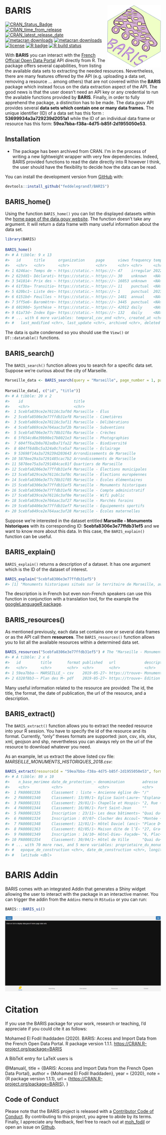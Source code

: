 
<!-- README.md is generated from README.Rmd. Please edit that file -->

# BARIS <a><img src='man/figures/hex.png' align="right" height="200" /></a>

<!-- badges: start -->

[![CRAN\_Status\_Badge](https://www.r-pkg.org/badges/version/BARIS)](https://cran.r-project.org/package=BARIS)
[![CRAN\_time\_from\_release](https://www.r-pkg.org/badges/ago/BARIS)](https://cran.r-project.org/package=BARIS)
[![CRAN\_latest\_release\_date](https://www.r-pkg.org/badges/last-release/BARIS)](https://cran.r-project.org/package=BARIS)
[![metacran
downloads](https://cranlogs.r-pkg.org/badges/BARIS)](https://cran.r-project.org/package=BARIS)
[![metacran
downloads](https://cranlogs.r-pkg.org/badges/grand-total/BARIS)](https://cran.r-project.org/package=BARIS)
[![license](https://img.shields.io/github/license/mashape/apistatus.svg)](https://choosealicense.com/licenses/mit/)
[![R
badge](https://img.shields.io/badge/Build%20with-♥%20and%20R-blue)](https://github.com/feddelegrand7/BARIS)
[![R build
status](https://github.com/feddelegrand7/BARIS/workflows/R-CMD-check/badge.svg)](https://github.com/feddelegrand7/BARIS/actions)
<!-- badges: end -->

With **BARIS** you can interact with the [French Official Open Data
Portal](https://www.data.gouv.fr/fr/) API directly from R. The package
offers several capabilities, from listing the available data sets to
extracting the needed resources. Nevertheless, there are many features
offered by the API (e.g. uploading a data set, removing a resource …
among others) that are not covered within the **BARIS** package which
instead focus on the data extraction aspect of the API. The good news is
that the user doesn’t need an API key or any credential to run the
available functions provided by **BARIS**. Finally, in order to fully
apprehend the package, a distinction has to be made. The data.gouv API
provides several **data sets which contain one or many data frames.**
The unique identifier (ID) of a data set has this form :
**53699934a3a729239d2051a1** while the ID of an individual data frame or
resource has this form: **59ea7bba-f38a-4d75-b85f-2d1955050e53**.

## Installation

- The package has been archived from CRAN. I'm in 
the process of writing a new lightweight wrapper with very few
dependencies. Indeed, BARIS provided functions to read the date directly into 
R however I think, the user should have the flexibility to decide how the data 
can be read. 

You can install the development version from
[GitHub](https://github.com/) with:

``` r
devtools::install_github("feddelegrand7/BARIS")
```

## BARIS\_home()

Using the function `BARIS_home()` you can list the displayed datasets
within the [home page of the data.gouv
website](https://www.data.gouv.fr/fr/). The function doesn’t take any
argument. It will return a data frame with many useful information about
the data set.

``` r
library(BARIS)

BARIS_home()
#> # A tibble: 9 x 13
#>   id      title      organization     page      views frequency temporal_cov_st~
#>   <chr>   <chr>      <chr>            <chr>     <chr> <chr>     <chr>           
#> 1 6246ac~ Temps de ~ https://static.~ https://~ 47    irregular 2022-03-07      
#> 2 623dd1~ Déclarati~ https://static.~ https://~ 30    unknown   <NA>            
#> 3 541014~ Prix des ~ https://static.~ https://~ 16053 unknown   <NA>            
#> 4 61f3ba~ Transitio~ https://static.~ https://~ 11    punctual  <NA>            
#> 5 620bc1~ Liste des~ https://static.~ https://~ 1     punctual  2023-12-31      
#> 6 6151bd~ Feuilles ~ https://static.~ https://~ 1481  annual    <NA>            
#> 7 5ff5e6~ Baromètre~ https://static.~ https://~ 3445  punctual  <NA>            
#> 8 60190d~ Synthèse ~ https://static.~ https://~ 42012 daily     <NA>            
#> 9 61a73d~ Index Ega~ https://static.~ https://~ 132   daily     <NA>            
#> # ... with 6 more variables: temporal_cov_end <chr>, created_at <chr>,
#> #   last_modified <chr>, last_update <chr>, archived <chr>, deleted <chr>
```

The data is quite condensed so you should use the `View()` or
`DT::datatable()` functions.

## BARIS\_search()

The `BARIS_search()` function allows you to search for a specific data
set. Suppose we’re curious about the city of Marseille.

``` r
Marseille_data <- BARIS_search(query = "Marseille", page_number = 1, page_size = 20)

Marseille_data[, c("id", "title")]
#> # A tibble: 20 x 2
#>    id                       title                            
#>    <chr>                    <chr>                            
#>  1 5cebfa839ce2e76116c3af0d Marseille - Élus                 
#>  2 5cebfa8506e3e77ffdb31ef8 Marseille - Cimetières           
#>  3 5cebfa869ce2e76116c3af11 Marseille - Délibérations        
#>  4 5cebfa869ce2e764aac3af2b Marseille - Subventions          
#>  5 5cebfa8706e3e77c78b31f0a Marseille - Crèches              
#>  6 5f654cd6e39b90e17b8021e3 Marseille - Photographies        
#>  7 604ff6a2b0a782adba71fa22 Marseille - Biodiversité         
#>  8 604ff6ddbc5a324a0c7ce5a7 Marseille - Eclairage            
#>  9 53698f14a3a729239d203643 Arrondissements de Marseille     
#> 10 5878ee29a3a7291485cac7b2 Arrondissements de Marseille     
#> 11 5878ee75a3a7291484cac81f Quartiers de Marseille           
#> 12 5cebfa8206e3e77ffdb31ef4 Marseille - Élections municipales
#> 13 5cebfa829ce2e76116c3af0c Marseille - Élections européennes
#> 14 5cebfa8306e3e77c78b31f05 Marseille - Écoles élémentaires  
#> 15 5cebfa8306e3e77ffdb31ef5 Marseille - Monuments historiques
#> 16 5cebfa8306e3e77ffdb31ef6 Marseille - Compte administratif 
#> 17 5cebfa839ce2e76116c3af0e Marseille - Wifi public          
#> 18 5cebfa839ce2e764aac3af27 Marseille - Marchés forains      
#> 19 5cebfa8406e3e77ffdb31ef7 Marseille - Équipements sportifs 
#> 20 5cebfa849ce2e764aac3af28 Marseille - Écoles maternelles
```

Suppose we’re interested in the dataset entitled **Marseille - Monuments
historiques** with its corresponding ID: **5cebfa8306e3e77ffdb31ef5**
and we want to know more about this data. In this case, the
`BARIS_explain()` function can be useful.

## BARIS\_explain()

`BARIS_explain()` returns a description of a dataset. It has one
argument which is the ID of the dataset of interest.

``` r
BARIS_explain("5cebfa8306e3e77ffdb31ef5")
#> [1] "Monuments historiques situés sur le territoire de Marseille, avec adresse, numéro de base Mérimée (base de données du Ministère de la Culture recensant les monuments historiques de toute la France) et points de géolocalisation"
```

The description is in French but even non-French speakers can use this
function in conjunction with a translation tool, for the example the
[googleLanguageR
package](https://CRAN.R-project.org/package=googleLanguageR).

## BARIS\_resources()

As mentioned previously, each data set contains one or several data
frames or as the API call them **resources**. The `BARIS_resources()`
function allows you to list all the available resources within a
determined data set.

``` r
BARIS_resources("5cebfa8306e3e77ffdb31ef5") # The "Marseille - Monuments historiques" ID
#> # A tibble: 2 x 6
#>   id         title       format published   url             description         
#>   <chr>      <chr>       <chr>  <chr>       <chr>           <chr>               
#> 1 59ea7bba-~ MARSEILLE_~ csv    2019-05-27~ https://trouve~ Monuments historiqu~
#> 2 6328f8b3-~ Plan des M~ pdf    2019-05-27~ https://trouve~ Edition Janvier 2013
```

Many useful information related to the resource are provided: The id,
the title, the format, the date of publication, the url of the resource,
and a description.

## BARIS\_extract()

The `BARIS_extract()` function allows you to extract the needed resource
into your R session. You have to specify the id of the resource and its
format. Currently, “only” theses formats are supported: json, csv, xls,
xlsx, xml, geojson and shp, nevertheless you can always rely on the url
of the resource to download whatever you need.

As an example, let us extract the above listed csv file:
*MARSEILLE\_MONUMENTS\_HISTORIQUES\_2018.csv*:

``` r
BARIS_extract(resourceId = "59ea7bba-f38a-4d75-b85f-2d1955050e53", format = "csv")
#> # A tibble: 80 x 10
#>    n_base_merimee date_de_protection_~ denomination        adresse   code_postal
#>    <chr>          <chr>                <chr>               <chr>           <int>
#>  1 PA00081336     Classement : liste ~ Ancienne église de~ "/"             13002
#>  2 PA00081340     Classement: 13/09/1~ Eglise Saint-Laure~ "Esplana~       13002
#>  3 PA00081331     Classement: 29/01/1~ Chapelle et Hospic~ "2, Rue ~       13002
#>  4 PA00081344     Classement: 16/06/1~ Fort Saint-Jean     ""              13002
#>  5 PA00081325     Inscription : 23/11~ Les deux bâtiments~ "Quai du~       13002
#>  6 PA00081334     Inscription : 07/07~ Clocher des Accoul~ "Montée ~       13002
#>  7 PA00081348     Classement: 12/01/1~ Hôtel Daviel (anci~ "Place D~       13002
#>  8 PA00081363     Classement: 02/05/1~ Maison dite de l’É~ "27, Gra~       13002
#>  9 PA00081349     Inscription : 14/10~ Hôtel-Dieu- Façade~ "6, Plac~       13002
#> 10 PA00081354     Classement: 30/04/1~ Hôtel de Ville      "Quai du~       13002
#> # ... with 70 more rows, and 5 more variables: proprietaire_du_monument <chr>,
#> #   epoque_de_construction <chr>, date_de_construction <chr>, longitude <dbl>,
#> #   latitude <dbl>
```

# BARIS Addin

BARIS comes with an integrated Addin that generates a Shiny widget
allowing the user to interact with the package in an interactive manner.
You can trigger the addin from the `Addins` menu in `RStudio` or you can
run:

``` r
BARIS:::BARIS_ui()
```

![](man/figures/gif_baris.gif)

# Citation

If you use the BARIS package for your work, research or teaching, I’d
appreciate if you could cite it as follows:

Mohamed El Fodil Ihaddaden (2020). BARIS: Access and Import Data from
the French Open Data Portal. R package version 1.1.1.
<https://CRAN.R-project.org/package=BARIS>

A BibTeX entry for LaTeX users is

@Manual{, title = {BARIS: Access and Import Data from the French Open
Data Portal}, author = {Mohamed El Fodil Ihaddaden}, year = {2020}, note
= {R package version 1.1.1}, url =
{<https://CRAN.R-project.org/package=BARIS>}, }

## Code of Conduct

Please note that the BARIS project is released with a [Contributor Code
of
Conduct](https://contributor-covenant.org/version/2/0/CODE_OF_CONDUCT.html).
By contributing to this project, you agree to abide by its terms.
Finally, I appreciate any feedback, feel free to reach out at
[moh\_fodil](https://twitter.com/moh_fodil) or open an issue on
[Github](https://github.com/feddelegrand7/BARIS/issues).
